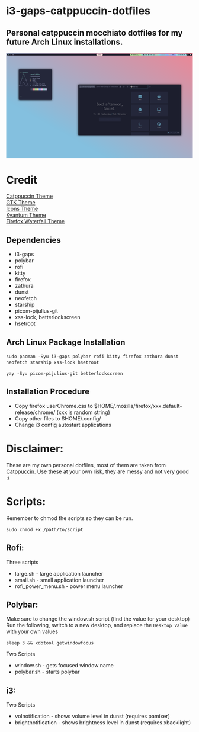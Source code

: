 # i3-gaps-catppuccin-dotfiles
## Personal catppuccin mocchiato dotfiles for my future Arch Linux installations.

![Picture of Desktop](https://github.com/DanL2015/i3-gaps-catppuccin-dotfiles/blob/main/assets/Catppuccin.png)

# Credit
[Catppuccin Theme](https://github.com/catppuccin/catppuccin) <br>
[GTK Theme](https://github.com/catppuccin/gtk) <br>
[Icons Theme](https://github.com/catppuccin/papirus-folders) <br>
[Kvantum Theme](https://github.com/catppuccin/Kvantum) <br>
[Firefox Waterfall Theme](https://github.com/crambaud/waterfall) <br>

## Dependencies
+ i3-gaps
+ polybar
+ rofi
+ kitty
+ firefox
+ zathura
+ dunst
+ neofetch
+ starship
+ picom-pijulius-git
+ xss-lock, betterlockscreen
+ hsetroot

## Arch Linux Package Installation
```
sudo pacman -Syu i3-gaps polybar rofi kitty firefox zathura dunst neofetch starship xss-lock hsetroot
```
```
yay -Syu picom-pijulius-git betterlockscreen
```

## Installation Procedure
+ Copy firefox userChrome.css to $HOME/.mozilla/firefox/xxx.default-release/chrome/ (xxx is random string)
+ Copy other files to $HOME/.config/
+ Change i3 config autostart applications

# Disclaimer: 
These are my own personal dotfiles, most of them are taken from [Catppuccin](https://github.com/catppuccin/catppuccin).
Use these at your own risk, they are messy and not very good :/

# Scripts:
Remember to chmod the scripts so they can be run.
```
sudo chmod +x /path/to/script
```

## Rofi:
Three scripts
+ large.sh - large application launcher
+ small.sh - small application launcher
+ rofi_power_menu.sh - power menu launcher

## Polybar:
Make sure to change the window.sh script (find the value for your desktop) <br>
Run the following, switch to a new desktop, and replace the `Desktop Value` with your own values
```
sleep 3 && xdotool getwindowfocus
```
Two Scripts
+ window.sh - gets focused window name
+ polybar.sh - starts polybar

## i3:
Two Scripts
+ volnotification - shows volume level in dunst (requires pamixer)
+ brightnotification - shows brightness level in dunst (requires xbacklight)
